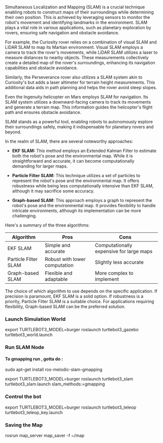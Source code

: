Simultaneous Localization and Mapping (SLAM) is a crucial technique enabling robots to construct maps of their surroundings while determining their own position. This is achieved by leveraging sensors to monitor the robot's movement and identifying landmarks in the environment. SLAM plays a vital role in various applications, such as planetary exploration by rovers, ensuring safe navigation and obstacle avoidance.

For example, the Curiosity rover relies on a combination of visual SLAM and LiDAR SLAM to map its Martian environment. Visual SLAM employs a camera to track the rover's movements, while LiDAR SLAM utilizes a laser to measure distances to nearby objects. These measurements collectively create a detailed map of the rover's surroundings, enhancing its navigation capabilities and obstacle avoidance.

Similarly, the Perseverance rover also utilizes a SLAM system akin to Curiosity's but adds a laser altimeter for terrain height measurements. This additional data aids in path planning and helps the rover avoid steep slopes.

Even the Ingenuity helicopter on Mars employs SLAM for navigation. Its SLAM system utilizes a downward-facing camera to track its movements and generate a terrain map. This information guides the helicopter's flight path and ensures obstacle avoidance.

SLAM stands as a powerful tool, enabling robots to autonomously explore their surroundings safely, making it indispensable for planetary rovers and beyond.

In the realm of SLAM, there are several noteworthy approaches:

- **EKF SLAM:** This method employs an Extended Kalman Filter to estimate both the robot's pose and the environmental map. While it is straightforward and accurate, it can become computationally demanding for larger maps.

- **Particle Filter SLAM:** This technique utilizes a set of particles to represent the robot's pose and the environmental map. It offers robustness while being less computationally intensive than EKF SLAM, although it may sacrifice some accuracy.

- **Graph-based SLAM:** This approach employs a graph to represent the robot's pose and the environmental map. It provides flexibility to handle intricate environments, although its implementation can be more challenging.

Here's a summary of the three algorithms:

| Algorithm             | Pros                         | Cons                                      |
|-----------------------|------------------------------|-------------------------------------------|
| EKF SLAM              | Simple and accurate           | Computationally expensive for large maps  |
| Particle Filter SLAM  | Robust with lower computation | Slightly less accurate                    |
| Graph-based SLAM      | Flexible and adaptable        | More complex to implement                 |

The choice of which algorithm to use depends on the specific application. If precision is paramount, EKF SLAM is a solid option. If robustness is a priority, Particle Filter SLAM is a suitable choice. For applications requiring flexibility, Graph-based SLAM can be the preferred solution.
### Launch Simulation World
export TURTLEBOT3_MODEL=burger
roslaunch turtlebot3_gazebo turtlebot3_world.launch

### Run SLAM Node
#### To gmapping run , gotta do :
sudo apt-get install ros-melodic-slam-gmapping

export TURTLEBOT3_MODEL=burger
roslaunch turtlebot3_slam turtlebot3_slam.launch slam_methods:=gmapping

### Control the bot
export TURTLEBOT3_MODEL=burger
roslaunch turtlebot3_teleop turtlebot3_teleop_key.launch

### Saving the Map
rosrun map_server map_saver -f ~/map
